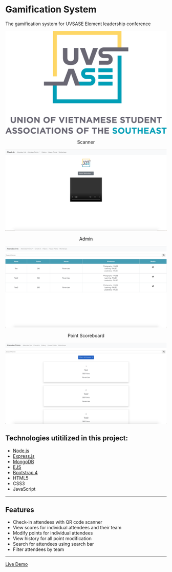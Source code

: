 
# Gamification System
The gamification system for UVSASE Element leadership conference

![Image](https://github.com/AndyUGA/Element/blob/master/public/images/uvsase2.png)


<p align = "middle"> Scanner </p>

![alt-text-1](https://github.com/AndyUGA/Element/blob/master/Screenshots/Home.png) <p align = "middle"> Admin </p> ![alt-text-2](https://github.com/AndyUGA/Element/blob/master/Screenshots/Admin.png) <p align = "middle"> Point Scoreboard </p>

![alt-text-1](https://github.com/AndyUGA/Element/blob/master/Screenshots/Points.png)
## Technologies utitilized in this project:
- [Node.js](https://nodejs.org/en/) 
- [Express.js](https://expressjs.com)
- [MongoDB](https://www.mongodb.com) 
- [EJS](https://ejs.co)
- [Bootstrap 4](https://getbootstrap.com)
- HTML5
- CSS3
- JavaScript

---------------------------------------------------------------------------------------------------------------------------
## Features
- Check-in attendees with QR code scanner
- View scores for individual attendees and their team
- Modify points for individual attendees
- View history for all point modification
- Search for attendees using search bar
- Filter attendees by team 



---------------------------------------------------------------------------------------------------------------------------

[Live Demo](https://admin.uvsase.org)
